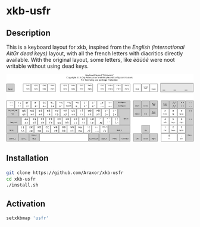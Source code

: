 # xkb-usfr

## Description

This is a keyboard layout for xkb, inspired from the _English (international AltGr dead keys)_ layout, with all the french letters with diacritics directly available. With the original layout, some letters, like _èàùôê_ were noot writable without using dead keys.

![usfr keyboard layout](usfr_layout.png)

## Installation

```bash
git clone https://github.com/Araxor/xkb-usfr
cd xkb-usfr
./install.sh
```

## Activation

```bash
setxkbmap 'usfr'
```
   
